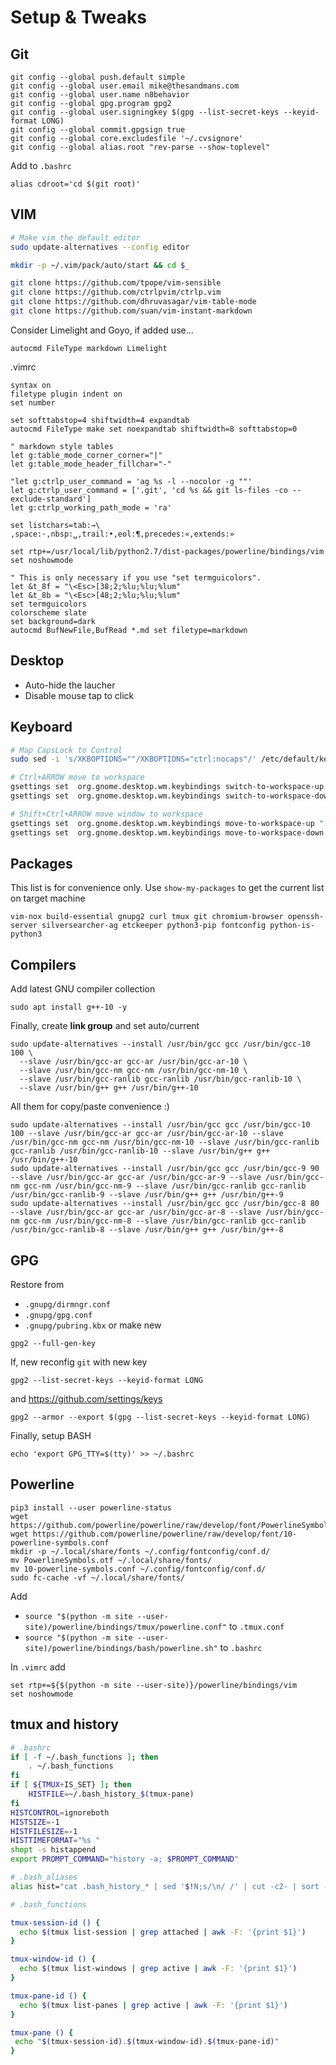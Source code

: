 # Setup & Tweaks

## Git
```
git config --global push.default simple
git config --global user.email mike@thesandmans.com
git config --global user.name n8behavior
git config --global gpg.program gpg2
git config --global user.signingkey $(gpg --list-secret-keys --keyid-format LONG)
git config --global commit.gpgsign true
git config --global core.excludesfile '~/.cvsignore'
git config --global alias.root "rev-parse --show-toplevel"
```

Add to `.bashrc`
```
alias cdroot='cd $(git root)'
```

## VIM
```sh
# Make vim the default editor
sudo update-alternatives --config editor

mkdir -p ~/.vim/pack/auto/start && cd $_

git clone https://github.com/tpope/vim-sensible
git clone https://github.com/ctrlpvim/ctrlp.vim
git clone https://github.com/dhruvasagar/vim-table-mode
git clone https://github.com/suan/vim-instant-markdown
```
Consider Limelight and Goyo, if added use...
```vimscript
autocmd FileType markdown Limelight
```

.vimrc
```
syntax on
filetype plugin indent on
set number

set softtabstop=4 shiftwidth=4 expandtab
autocmd FileType make set noexpandtab shiftwidth=8 softtabstop=0

" markdown style tables
let g:table_mode_corner_corner="|"
let g:table_mode_header_fillchar="-"

"let g:ctrlp_user_command = 'ag %s -l --nocolor -g ""'
let g:ctrlp_user_command = ['.git', 'cd %s && git ls-files -co --exclude-standard']
let g:ctrlp_working_path_mode = 'ra'

set listchars=tab:→\ ,space:·,nbsp:␣,trail:•,eol:¶,precedes:«,extends:»

set rtp+=/usr/local/lib/python2.7/dist-packages/powerline/bindings/vim
set noshowmode

" This is only necessary if you use "set termguicolors".
let &t_8f = "\<Esc>[38;2;%lu;%lu;%lum"
let &t_8b = "\<Esc>[48;2;%lu;%lu;%lum"
set termguicolors
colorscheme slate
set background=dark
autocmd BufNewFile,BufRead *.md set filetype=markdown
```

## Desktop
- Auto-hide the laucher
- Disable mouse tap to click

## Keyboard

```sh
# Map CapsLock to Control
sudo sed -i 's/XKBOPTIONS=""/XKBOPTIONS="ctrl:nocaps"/' /etc/default/keyboard

# Ctrl+ARROW move to workspace
gsettings set  org.gnome.desktop.wm.keybindings switch-to-workspace-up "['<Control>Up']"
gsettings set  org.gnome.desktop.wm.keybindings switch-to-workspace-down "['<Control>Down']"

# Shift+Ctrl+ARROW move window to workspace
gsettings set  org.gnome.desktop.wm.keybindings move-to-workspace-up "['<Control><shift>Up']"
gsettings set  org.gnome.desktop.wm.keybindings move-to-workspace-down "['<Control><shift>Down']"
```

## Packages

This list is for convenience only.  Use `show-my-packages` to get the current list on target machine

```
vim-nox build-essential gnupg2 curl tmux git chromium-browser openssh-server silversearcher-ag etckeeper python3-pip fontconfig python-is-python3
```

## Compilers

Add latest GNU compiler collection
```
sudo apt install g++-10 -y
```
Finally, create **link group** and set auto/current
```
sudo update-alternatives --install /usr/bin/gcc gcc /usr/bin/gcc-10 100 \
  --slave /usr/bin/gcc-ar gcc-ar /usr/bin/gcc-ar-10 \
  --slave /usr/bin/gcc-nm gcc-nm /usr/bin/gcc-nm-10 \
  --slave /usr/bin/gcc-ranlib gcc-ranlib /usr/bin/gcc-ranlib-10 \
  --slave /usr/bin/g++ g++ /usr/bin/g++-10
```
All them for copy/paste convenience :)
```
sudo update-alternatives --install /usr/bin/gcc gcc /usr/bin/gcc-10 100 --slave /usr/bin/gcc-ar gcc-ar /usr/bin/gcc-ar-10 --slave /usr/bin/gcc-nm gcc-nm /usr/bin/gcc-nm-10 --slave /usr/bin/gcc-ranlib gcc-ranlib /usr/bin/gcc-ranlib-10 --slave /usr/bin/g++ g++ /usr/bin/g++-10
sudo update-alternatives --install /usr/bin/gcc gcc /usr/bin/gcc-9 90 --slave /usr/bin/gcc-ar gcc-ar /usr/bin/gcc-ar-9 --slave /usr/bin/gcc-nm gcc-nm /usr/bin/gcc-nm-9 --slave /usr/bin/gcc-ranlib gcc-ranlib /usr/bin/gcc-ranlib-9 --slave /usr/bin/g++ g++ /usr/bin/g++-9
sudo update-alternatives --install /usr/bin/gcc gcc /usr/bin/gcc-8 80 --slave /usr/bin/gcc-ar gcc-ar /usr/bin/gcc-ar-8 --slave /usr/bin/gcc-nm gcc-nm /usr/bin/gcc-nm-8 --slave /usr/bin/gcc-ranlib gcc-ranlib /usr/bin/gcc-ranlib-8 --slave /usr/bin/g++ g++ /usr/bin/g++-8
```

## GPG
Restore from
- `.gnupg/dirmngr.conf`
- `.gnupg/gpg.conf`
- `.gnupg/pubring.kbx`
or make new
```
gpg2 --full-gen-key
```
If, new reconfig `git` with new key
```
gpg2 --list-secret-keys --keyid-format LONG
```
and https://github.com/settings/keys
```
gpg2 --armor --export $(gpg --list-secret-keys --keyid-format LONG)
```
Finally, setup BASH
```
echo 'export GPG_TTY=$(tty)' >> ~/.bashrc
```
## Powerline

```
pip3 install --user powerline-status
wget https://github.com/powerline/powerline/raw/develop/font/PowerlineSymbols.otf
wget https://github.com/powerline/powerline/raw/develop/font/10-powerline-symbols.conf
mkdir -p ~/.local/share/fonts ~/.config/fontconfig/conf.d/
mv PowerlineSymbols.otf ~/.local/share/fonts/
mv 10-powerline-symbols.conf ~/.config/fontconfig/conf.d/
sudo fc-cache -vf ~/.local/share/fonts/
```
Add 
- `source "$(python -m site --user-site)/powerline/bindings/tmux/powerline.conf"` to `.tmux.conf`
- `source "$(python -m site --user-site)/powerline/bindings/bash/powerline.sh"` to `.bashrc`

In `.vimrc` add
```
set rtp+=${$(python -m site --user-site)}/powerline/bindings/vim
set noshowmode
```

## tmux and history

```sh
# .bashrc
if [ -f ~/.bash_functions ]; then
    . ~/.bash_functions
fi
if [ ${TMUX+IS_SET} ]; then
    HISTFILE=~/.bash_history_$(tmux-pane)
fi
HISTCONTROL=ignoreboth
HISTSIZE=-1
HISTFILESIZE=-1
HISTTIMEFORMAT="%s "
shopt -s histappend
export PROMPT_COMMAND="history -a; $PROMPT_COMMAND"
```
```sh
# .bash_aliases
alias hist="cat .bash_history_* | sed '$!N;s/\n/ /' | cut -c2- | sort -n |cut -c12-"
```
```sh
# .bash_functions

tmux-session-id () {
  echo $(tmux list-session | grep attached | awk -F: '{print $1}')
}

tmux-window-id () {
  echo $(tmux list-windows | grep active | awk -F: '{print $1}')
}

tmux-pane-id () {
  echo $(tmux list-panes | grep active | awk -F: '{print $1}')
}

tmux-pane () {
 echo "$(tmux-session-id).$(tmux-window-id).$(tmux-pane-id)"
}
```
